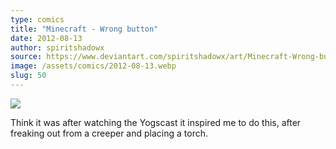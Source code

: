 ```yaml
---
type: comics
title: "Minecraft - Wrong button"
date: 2012-08-13
author: spiritshadowx
source: https://www.deviantart.com/spiritshadowx/art/Minecraft-Wrong-button-320862548
image: /assets/comics/2012-08-13.webp
slug: 50
---
```


![](/assets/comics/2012-08-13.webp)

Think it was after watching the Yogscast it inspired me to do this, after freaking out from a creeper and placing a torch.

